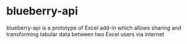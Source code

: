 # blueberry-api
blueberry-api is a prototype of Excel add-in which allows sharing and transforming tabular data between two Excel users via internet
